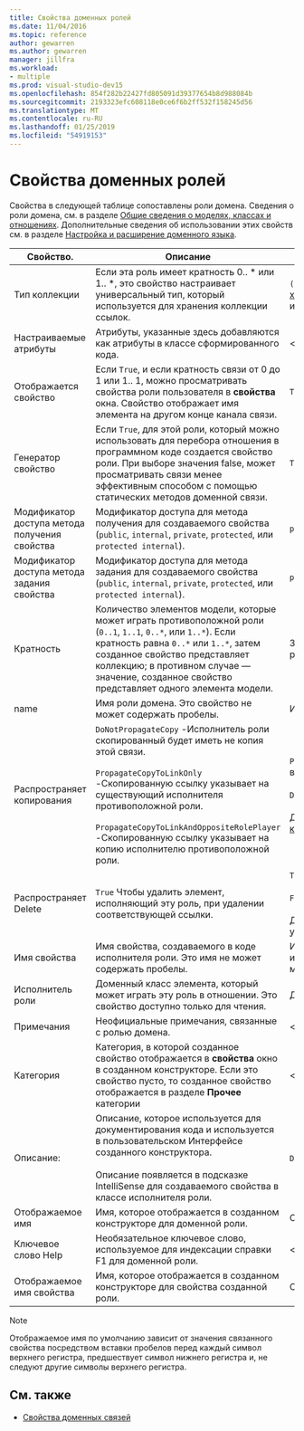 ```yaml
---
title: Свойства доменных ролей
ms.date: 11/04/2016
ms.topic: reference
author: gewarren
ms.author: gewarren
manager: jillfra
ms.workload:
- multiple
ms.prod: visual-studio-dev15
ms.openlocfilehash: 854f282b22427fd805091d39377654b8d988084b
ms.sourcegitcommit: 2193323efc608118e0ce6f6b2ff532f158245d56
ms.translationtype: MT
ms.contentlocale: ru-RU
ms.lasthandoff: 01/25/2019
ms.locfileid: "54919153"
---
```

# <a name="properties-of-domain-roles"></a>Свойства доменных ролей
Свойства в следующей таблице сопоставлены роли домена. Сведения о роли домена, см. в разделе [Общие сведения о моделях, классах и отношениях](../modeling/understanding-models-classes-and-relationships.md). Дополнительные сведения об использовании этих свойств см. в разделе [Настройка и расширение доменного языка](../modeling/customizing-and-extending-a-domain-specific-language.md).

|Свойство.|Описание|Значение по умолчанию|
|-|-|-|
|Тип коллекции|Если эта роль имеет кратность 0.. * или 1.. \*, это свойство настраивает универсальный тип, который используется для хранения коллекции ссылок.|`(none)` - <xref:Microsoft.VisualStudio.Modeling.LinkedElementCollection%601> используется|
|Настраиваемые атрибуты|Атрибуты, указанные здесь добавляются как атрибуты в классе сформированного кода.|< none\>|
|Отображается свойство|Если `True`, и если кратность связи от 0 до 1 или 1.. 1, можно просматривать свойства роли пользователя в **свойства** окна. Свойство отображает имя элемента на другом конце канала связи.|`True`|
|Генератор свойство|Если `True`, для этой роли, который можно использовать для перебора отношения в программном коде создается свойство роли. При выборе значения false, может просматривать связи менее эффективным способом с помощью статических методов доменной связи.|`True`|
|Модификатор доступа метода получения свойства|Модификатор доступа для метода получения для создаваемого свойства (`public`, `internal`, `private`, `protected`, или `protected internal`).|`public`|
|Модификатор доступа метода задания свойства|Модификатор доступа для метода задания для создаваемого свойства (`public`, `internal`, `private`, `protected`, или `protected internal`).|`public`|
|Кратность|Количество элементов модели, которые может играть противоположной роли (`0..1`, `1..1`, `0..*`, или `1..*`). Если кратность равна `0..*` или `1..*`, затем созданное свойство представляет коллекцию; в противном случае — значение, созданное свойство представляет одного элемента модели.|Зависит от типа связи и является ли этот исходной или целевой роли в связи.|
|name|Имя роли домена. Это свойство не может содержать пробелы.|Имя доменного класса исполнителя роли для этой роли.|
|Распространяет копирования|`DoNotPropagateCopy` -Исполнитель роли скопированный будет иметь не копия этой связи.<br /><br /> `PropagateCopyToLinkOnly` -Скопированную ссылку указывает на существующий исполнителя противоположной роли.<br /><br /> `PropagateCopyToLinkAndOppositeRolePlayer` -Скопированную ссылку указывает на копию исполнителю противоположной роли.|`PropagateCopyToLinkAndOppositeRolePlayer` для роли источника векторные представления.<br /><br /> `DoNotPropagateCopy` для других ролей.<br /><br /> Дополнительные сведения см. в разделе [Настройка поведения копирования](../modeling/customizing-copy-behavior.md)|
|Распространяет Delete|`True` Чтобы удалить элемент, исполняющий эту роль, при удалении соответствующей ссылки.|`True` для внедрения роли целевого объекта.<br /><br /> `False` для других ролей.<br /><br /> Дополнительные сведения см. в разделе [Настройка функции удаления](../modeling/customizing-deletion-behavior.md).|
|Имя свойства|Имя свойства, создаваемого в коде исполнителя роли. Это имя не может содержать пробелы.|Имя противоположной роли, если эта роль имеет ноль к одному или один к одному кратность; в противном случае имя во множественном числе противоположной роли.|
|Исполнитель роли|Доменный класс элемента, который может играть эту роль в отношении. Это свойство доступно только для чтения.|Доменный класс исполнителя роли для этой роли.|
|Примечания|Неофициальные примечания, связанные с ролью домена.|< none\>|
|Категория|Категория, в которой созданное свойство отображается в **свойства** окно в созданном конструкторе. Если это свойство пусто, то созданное свойство отображается в разделе **Прочее** категории|< none\>|
|Описание:|Описание, которое используется для документирования кода и используется в пользовательском Интерфейсе созданного конструктора.<br /><br /> Описание появляется в подсказке IntelliSense для создаваемого свойства в классе исполнителя роли.|`Description for` *Полное имя роли*|
|Отображаемое имя|Имя, которое отображается в созданном конструкторе для доменной роли.|Скорректированное значение свойства Name.|
|Ключевое слово Help|Необязательное ключевое слово, используемое для индексации справки F1 для доменной роли.|\<none>|
|Отображаемое имя свойства|Имя, которое отображается в созданном конструкторе для свойства созданной роли.|Скорректированное значение свойства имени свойства.|

> [!NOTE]
> Отображаемое имя по умолчанию зависит от значения связанного свойства посредством вставки пробелов перед каждый символ верхнего регистра, предшествует символ нижнего регистра и, не следуют другие символы верхнего регистра.

## <a name="see-also"></a>См. также

- [Свойства доменных связей](../modeling/properties-of-domain-relationships.md)